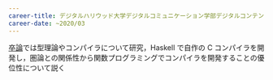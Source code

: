 ```yaml
---
career-title: デジタルハリウッド大学デジタルコミュニケーション学部デジタルコンテンツ学科卒業
career-date: ~2020/03
---
```


[卒論](https://drive.google.com/file/d/1n_1Ufhujgff71lyc9ViEyI7EsS_vDotn/view?usp=sharing)では型理論やコンパイラについて研究，Haskell で自作の C コンパイラを開発し，圏論との関係性から関数プログラミングでコンパイラを開発することの優位性について説く
